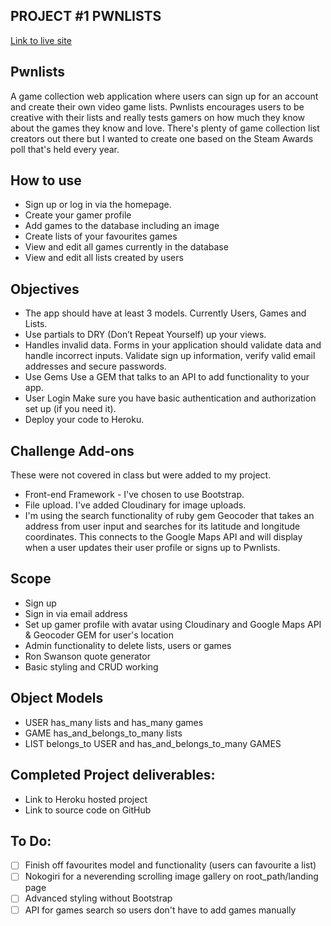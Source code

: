 ## PROJECT #1 PWNLISTS

[Link to live site](https://pwnlist.herokuapp.com/)

## Pwnlists
A game collection web application where users can sign up for an account and create their own video game lists. Pwnlists encourages users to be creative with their lists and really tests gamers on how much they know about the games they know and love. There's plenty of game collection list creators out there but I wanted to create one based on the Steam Awards poll that's held every year.

## How to use
* Sign up or log in via the homepage.
* Create your gamer profile
* Add games to the database including an image
* Create lists of your favourites games
* View and edit all games currently in the database
* View and edit all lists created by users

## Objectives
* The app should have at least 3 models. Currently Users, Games and Lists.
* Use partials to DRY (Don’t Repeat Yourself) up your views.
* Handles invalid data. Forms in your application should validate data and handle incorrect inputs. Validate sign up information, verify valid email addresses and secure passwords.
* Use Gems Use a GEM that talks to an API to add functionality to your app.
* User Login Make sure you have basic authentication and authorization set up (if you need it).
* Deploy your code to Heroku.

## Challenge Add-ons
These were not covered in class but were added to my project.

* Front-end Framework - I've chosen to use Bootstrap.
* File upload. I've added Cloudinary for image uploads.
* I'm using the search functionality of ruby gem Geocoder that takes an address from user input and searches for its latitude and longitude coordinates. This connects to the Google Maps API and will display when a user updates their user profile or signs up to Pwnlists.  

## Scope
* Sign up
* Sign in via email address
* Set up gamer profile with avatar using Cloudinary and Google Maps API & Geocoder GEM for user's location
* Admin functionality to delete lists, users or games
* Ron Swanson quote generator
* Basic styling and CRUD working

## Object Models
* USER has_many lists and has_many games
* GAME has_and_belongs_to_many lists
* LIST belongs_to USER and has_and_belongs_to_many GAMES

## Completed Project deliverables:

* Link to Heroku hosted project
* Link to source code on GitHub

## To Do:
- [ ] Finish off favourites model and functionality (users can favourite a list)
- [ ] Nokogiri for a neverending scrolling image gallery on root_path/landing page
- [ ] Advanced styling without Bootstrap
- [ ] API for games search so users don't have to add games manually
